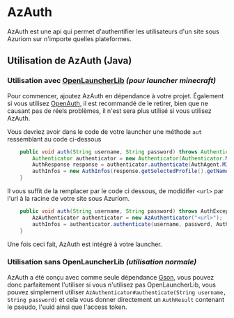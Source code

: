 # AzAuth

AzAuth est une api qui permet d'authentifier les utilisateurs d'un site sous Azuriom sur n'importe quelles plateformes.

## Utilisation de AzAuth (Java)

### Utilisation avec [OpenLauncherLib](https://github.com/Litarvan/OpenLauncherLib/) _(pour launcher minecraft)_

Pour commencer, ajoutez AzAuth en dépendance à votre projet.
Également si vous utilisez [OpenAuth](https://github.com/Litarvan/OpenAuth/), il est recommandé de le retirer,
bien que ne causant pas de réels problèmes, il n'est sera plus utilisé si vous utilisez AzAuth.

Vous devriez avoir dans le code de votre launcher une méthode `aut` ressemblant au code ci-dessous
```java
	public void auth(String username, String password) throws AuthenticationException {
		Authenticator authenticator = new Authenticator(Authenticator.MOJANG_AUTH_URL, AuthPoints.NORMAL_AUTH_POINTS);
		AuthResponse response = authenticator.authenticate(AuthAgent.MINECRAFT, username, password, "");
		authInfos = new AuthInfos(response.getSelectedProfile().getName(), response.getAccessToken(), response.getSelectedProfile().getId());
	}
```
Il vous suffit de la remplacer par le code ci dessous, de modidifer `<url>` par l'url à la racine de votre site sous Azuriom.
```java
	public void auth(String username, String password) throws AuthException, IOException {
		AzAuthenticator authenticator = new AzAuthenticator("<url>");
		authInfos = authenticator.authenticate(username, password, AuthInfos.class);
	}
```
Une fois ceci fait, AzAuth est intégré à votre launcher.

### Utilisation sans OpenLauncherLib _(utilisation normale)_

AzAuth a été conçu avec comme seule dépendance [Gson](https://github.com/google/gson), vous pouvez donc parfaitement l'utiliser si vous n'utilisez pas
OpenLauncherLib, vous pouvez simplement utiliser `AzAuthenticator#authenticate(String username, String password)` et cela
vous donner directement un `AuthResult` contenant le pseudo, l'uuid ainsi que l'access token.
